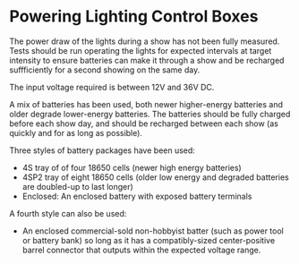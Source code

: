 # Powering Lighting Control Boxes

The power draw of the lights during a show has not been fully measured.  Tests should be run operating the lights for expected intervals at target intensity to ensure batteries can make it through a show and be recharged suffficiently for a second showing on the same day.

The input voltage required is between 12V and 36V DC.

A mix of batteries has been used, both newer higher-energy batteries and older degrade lower-energy batteries.  The batteries should be fully charged before each show day, and should be recharged between each show (as quickly and for as long as possible).

Three styles of battery packages have been used:
- 4S tray of of four 18650 cells (newer high energy batteries)
- 4SP2 tray of eight 18650 cells (older low energy and degraded batteries are doubled-up to last longer)
- Enclosed: An enclosed battery with exposed battery terminals

A fourth style can also be used:
- An enclosed commercial-sold non-hobbyist batter (such as power tool or battery bank) so long as it has a compatibly-sized center-positive barrel connector that outputs within the expected voltage range.
